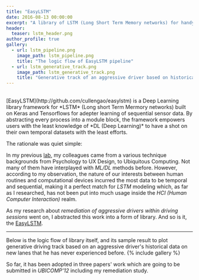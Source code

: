 ```yaml
---
title: "EasyLSTM"
date: 2016-08-13 00:00:00
excerpt: "A library of LSTM (Long Short Term Memory networks) for handy temporal signal processing."
header:
  teaser: lstm_header.png
author_profile: true
gallery:
  - url: lstm_pipeline.png
    image_path: lstm_pipeline.png
    title: "The logic flow of EasyLSTM pipeline"
  - url: lstm_generative_track.png
    image_path: lstm_generative_track.png
    title: "Generative track of an aggressive driver based on historical data"
---
```


<br>
[EasyLSTM](http://github.com/cullengao/easylstm) is a Deep Learning library framework for *LSTM* (Long short Term Mermory networks) built on Keras and Tensorflows for adepter learning of sequential sensor data. By abstracting every process into a module block, the framework empowers users with the least knowledge of *DL (Deep Learning)* to have a shot on their own temporal datasets with the least efforts.

The rationale was quiet simple:

In my previous [lab](http://ubicomplab.org/), my colleagues came from a various technique backgrounds from Psychology to UX Design, to Ubiquitous Computing. Not many of them have interplayed with *ML/DL* methods before. However, according to my observation, the nature of our interests between human routines and computational devices incurred the most data to be temporal and sequential, making it a perfect match for *LSTM* modeling which, as far as I researched, has not been put into much usage inside the *HCI (Human Computer Interaction)* realm.

As my research about *remediation of aggressive drivers within driving sessions* went on, I abstracted this work into a form of library. And so is it, the [EasyLSTM](http://github.com/cullengao/easylstm). 

---

Below is the logic flow of library itself, and its sample result to plot generative driving track based on an aggressive driver's historical data on new lanes that he has never experienced before.
{% include gallery %}

So far, it has been adopted in three papers' work which are going to be submitted in *UBICOMP'12* including my remediation study.
